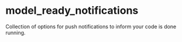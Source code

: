 # model_ready_notifications
Collection of options for push notifications to inform your code is done running.
